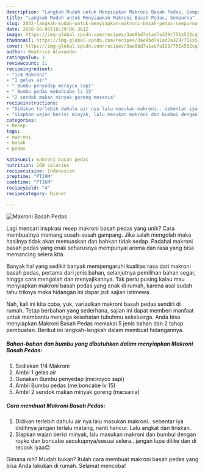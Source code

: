 ```yaml
---
description: "Langkah Mudah untuk Menyiapkan Makroni Basah Pedas, Sempurna"
title: "Langkah Mudah untuk Menyiapkan Makroni Basah Pedas, Sempurna"
slug: 2032-langkah-mudah-untuk-menyiapkan-makroni-basah-pedas-sempurna
date: 2020-08-05T10:29:00.361Z
image: https://img-global.cpcdn.com/recipes/3ae8bd7a1ad7a329/751x532cq70/makroni-basah-pedas-foto-resep-utama.jpg
thumbnail: https://img-global.cpcdn.com/recipes/3ae8bd7a1ad7a329/751x532cq70/makroni-basah-pedas-foto-resep-utama.jpg
cover: https://img-global.cpcdn.com/recipes/3ae8bd7a1ad7a329/751x532cq70/makroni-basah-pedas-foto-resep-utama.jpg
author: Beatrice Alexander
ratingvalue: 3
reviewcount: 11
recipeingredient:
- "1/4 Makroni"
- "1 gelas air"
- " Bumbu penyedap meroyco sapi"
- " Bumbu pedas meboncabe lv 15"
- "2 sendok makan minyak goreng mesania"
recipeinstructions:
- "Didikan terlebih dahulu air nya lalu masukan makroni.. sebentar iya didihnya jangan terlalu matang, nanti hancur. Lalu angkat dan tiriskan."
- "Siapkan wajan berisi minyak, lalu masukan makroni dan bumbui dengan royko dan boncabe secukupnya/sesuai selera.. jangan lupa dilike dan di recook iyaa😊"
categories:
- Resep
tags:
- makroni
- basah
- pedas

katakunci: makroni basah pedas 
nutrition: 260 calories
recipecuisine: Indonesian
preptime: "PT19M"
cooktime: "PT36M"
recipeyield: "4"
recipecategory: Dinner

---
```



![Makroni Basah Pedas](https://img-global.cpcdn.com/recipes/3ae8bd7a1ad7a329/751x532cq70/makroni-basah-pedas-foto-resep-utama.jpg)

Lagi mencari inspirasi resep makroni basah pedas yang unik? Cara membuatnya memang susah-susah gampang. Jika salah mengolah maka hasilnya tidak akan memuaskan dan bahkan tidak sedap. Padahal makroni basah pedas yang enak seharusnya mempunyai aroma dan rasa yang bisa memancing selera kita.

Banyak hal yang sedikit banyak mempengaruhi kualitas rasa dari makroni basah pedas, pertama dari jenis bahan, selanjutnya pemilihan bahan segar, hingga cara mengolah dan menyajikannya. Tak perlu pusing kalau mau menyiapkan makroni basah pedas yang enak di rumah, karena asal sudah tahu triknya maka hidangan ini dapat jadi sajian istimewa.




Nah, kali ini kita coba, yuk, variasikan makroni basah pedas sendiri di rumah. Tetap berbahan yang sederhana, sajian ini dapat memberi manfaat untuk membantu menjaga kesehatan tubuhmu sekeluarga. Anda bisa menyiapkan Makroni Basah Pedas memakai 5 jenis bahan dan 2 tahap pembuatan. Berikut ini langkah-langkah dalam membuat hidangannya.

<!--inarticleads1-->

##### Bahan-bahan dan bumbu yang dibutuhkan dalam menyiapkan Makroni Basah Pedas:

1. Sediakan 1/4 Makroni
1. Ambil 1 gelas air
1. Gunakan  Bumbu penyedap (me:royco sapi)
1. Ambil  Bumbu pedas (me:boncabe lv 15)
1. Ambil 2 sendok makan minyak goreng (me:sania)




<!--inarticleads2-->

##### Cara membuat Makroni Basah Pedas:

1. Didikan terlebih dahulu air nya lalu masukan makroni.. sebentar iya didihnya jangan terlalu matang, nanti hancur. Lalu angkat dan tiriskan.
1. Siapkan wajan berisi minyak, lalu masukan makroni dan bumbui dengan royko dan boncabe secukupnya/sesuai selera.. jangan lupa dilike dan di recook iyaa😊




Gimana nih? Mudah bukan? Itulah cara membuat makroni basah pedas yang bisa Anda lakukan di rumah. Selamat mencoba!
